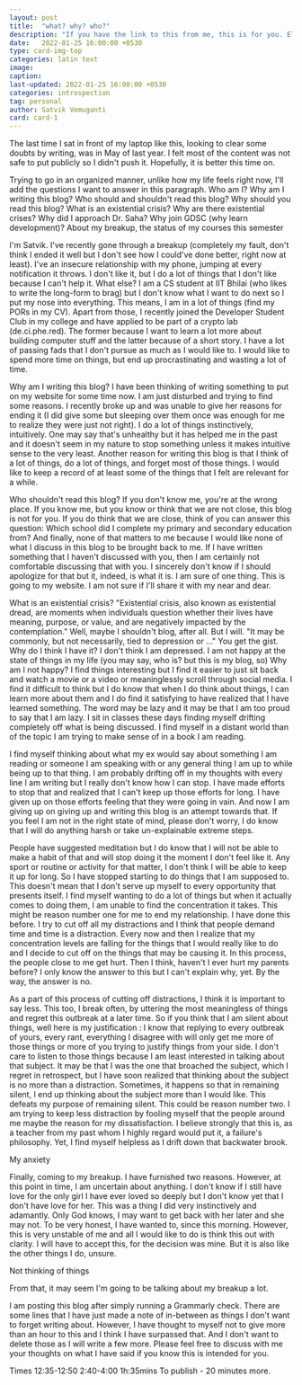 ```yaml
---
layout: post
title:  "what? why? who?"
description: "If you have the link to this from me, this is for you. Else, it isn't."
date:   2022-01-25 16:00:00 +0530
type: card-img-top
categories: latin text
image: 
caption:
last-updated: 2022-01-25 16:00:00 +0530
categories: introspection
tag: personal
author: Satvik Vemuganti
card: card-1
---
```

The last time I sat in front of my laptop like this, looking to clear some doubts by writing, was in May of last year. I felt most of the content was not safe to put publicly so I didn't push it. Hopefully, it is better this time on.

Trying to go in an organized manner, unlike how my life feels right now, I'll add the questions I want to answer in this paragraph. Who am I? Why am I writing this blog? Who should and shouldn't read this blog? Why should you read this blog? What is an existential crisis? Why are there existential crises? Why did I approach Dr. Saha? Why join GDSC (why learn development)? About my breakup, the status of my courses this semester

I'm Satvik. I've recently gone through a breakup (completely my fault, don't think I ended it well but I don't see how I could've done better,
right now at least). I've an insecure relationship with my phone, jumping at every notification it throws. I don't like it, but I do a lot of things 
that I don't like because I can't help it. What else? I am a CS student at IIT Bhilai (who likes to write the long-form to brag) but I don't know
what I want to do next so I put my nose into everything. This means, I am in a lot of things (find my PORs in my CV). Apart from those, I 
recently joined the Developer Student Club in my college and have applied to be part of a crypto lab (de.ci.phe.red). The former because I 
want to learn a lot more about building computer stuff and the latter because of a short story. I have a lot of passing fads that I don't
pursue as much as I would like to. I would like to spend more time on things, but end up procrastinating and wasting a lot of time.

Why am I writing this blog? I have been thinking of writing something to put on my website for some time now. I am just disturbed 
and trying to find some reasons. I recently broke up and was unable to give her reasons for ending it (I did give some but sleeping over 
them once was enough for me to realize they were just not right). I do a lot of things instinctively, intuitively. One may say that's unhealthy 
but it has helped me in the past and it doesn't seem in my nature to stop something unless it makes intuitive sense to the very least. Another 
reason for writing this blog is that I think of a lot of things, do a lot of things, and forget most of those things. I would like to keep a record
of at least some of the things that I felt are relevant for a while. 

Who shouldn't read this blog? If you don't know me, you're at the wrong place. If you know me, but you know or think that we are not close,
this blog is not for you. If you do think that we are close, think of you can answer this question: Which school did I complete my primary 
and secondary education from? And finally, none of that matters to me because I would like none of what I discuss in this blog to be
brought back to me. If I have written something that I haven't discussed with you, then I am certainly not comfortable discussing that with 
you. I sincerely don't know if I should apologize for that but it, indeed, is what it is. I am sure of one thing. This is going to my website. I am 
not sure if I'll share it with my near and dear. 

What is an existential crisis? "Existential crisis, also known as existential dread, are moments when individuals question whether their lives
have meaning, purpose, or value, and are negatively impacted by the contemplation."  Well, maybe I shouldn't blog, after all. But I will. 
"It may be commonly, but not necessarily, tied to depression or ..." You get the gist. Why do I think I have it? I don't think I am depressed.
I am not happy at the state of things in my life (you may say, who is? but this is my blog, so) Why am I not happy? I find things interesting
but I find it easier to just sit back and watch a movie or a video or meaninglessly scroll through social media. I find it difficult to think but I 
do know that when I do think about things, I can learn more about them and I do find it satisfying to have realized that I have learned 
something. The word may be lazy and it may be that I am too proud to say that I am lazy. I sit in classes these days finding myself drifting 
completely off what is being discussed. I find myself in a distant world than of the topic I am trying to make sense of in a book I am reading.

I find myself thinking about what my ex would say about something I am reading or someone I am speaking with or any general thing I am 
up to while being up to that thing. I am probably drifting off in my thoughts with every line I am writing but I really don't know how I can 
stop. I have made efforts to stop that and realized that I can't keep up those efforts for long. I have given up on those efforts feeling that
they were going in vain. And now I am giving up on giving up and writing this blog is an attempt towards that. If you feel I am not in the
right state of mind, please don't worry, I do know that I will do anything harsh or take un-explainable extreme steps.

People have suggested meditation but I do know that I will not be able to make a habit of that and will stop doing it the moment I don't feel
like it. Any sport or routine or activity for that matter, I don't think I will be able to keep it up for long. So I have stopped starting to do 
things that I am supposed to. This doesn't mean that I don't serve up myself to every opportunity that presents itself. I find myself wanting 
to do a lot of things but when it actually comes to doing them, I am unable to find the concentration it takes. This might be reason number 
one for me to end my relationship. I have done this before. I try to cut off all my distractions and I think that people demand time and time 
is a distraction. Every now and then I realize that my concentration levels are falling for the things that I would really like to do and I decide to
cut off on the things that may be causing it. In this process, the people close to me get hurt. Then I think, haven't I ever hurt my parents
before? I only know the answer to this but I can't explain why, yet. By the way, the answer is no.

As a part of this process of cutting off distractions, I think it is important to say less. This too, I break often, by uttering the most 
meaningless of things and regret this outbreak at a later time. So if you think that I am silent about things, well here is my justification :
I know that replying to every outbreak of yours, every rant, everything I disagree with will only get me more of those things or more of you
trying to justify things from your side. I don't care to listen to those things because I am least interested in talking about that subject. It may 
be that I was the one that broached the subject, which I regret in retrospect, but I have soon realized that thinking about the subject is no 
more than a distraction. Sometimes, it happens so that in remaining silent, I end up thinking about the subject more than I would like. This 
defeats my purpose of remaining silent. This could be reason number two. I am trying to keep less distraction by fooling myself that the 
people around me maybe the reason for my dissatisfaction. 
I believe strongly that this is, as a teacher from my past whom I highly regard would put it, a failure's philosophy. Yet, I find myself helpless
as I drift down that backwater brook.

My anxiety

Finally, coming to my breakup. I have furnished two reasons. However, at this point in time, I am uncertain about anything. I don't know
if I still have love for the only girl I have ever loved so deeply but I don't know yet that I don't have love for her. This was a thing I did very
instinctively and adamantly. Only God knows, I may want to get back with her later and she may not. To be very honest, I have wanted to, 
since this morning. However, this is very unstable of me and all I would like to do is think this out with clarity.  I will have to accept this, for 
the decision was mine. But it is also like the other things I do, unsure. 

Not thinking of things

From that, it may seem I'm going to be talking about my breakup a lot.

I am posting this blog after simply running a Grammarly check. There are some lines that I have just made a note of in-between as things I 
don't want to forget writing about. However, I have thought to myself not to give more than an hour to this and I think I have surpassed 
that. And I don't want to delete those as I will write a few more. 
Please feel free to discuss with me your thoughts on what I have said if you know this is intended for you.

Times
12:35-12:50
2:40-4:00
1h:35mins
To publish - 20 minutes more.

